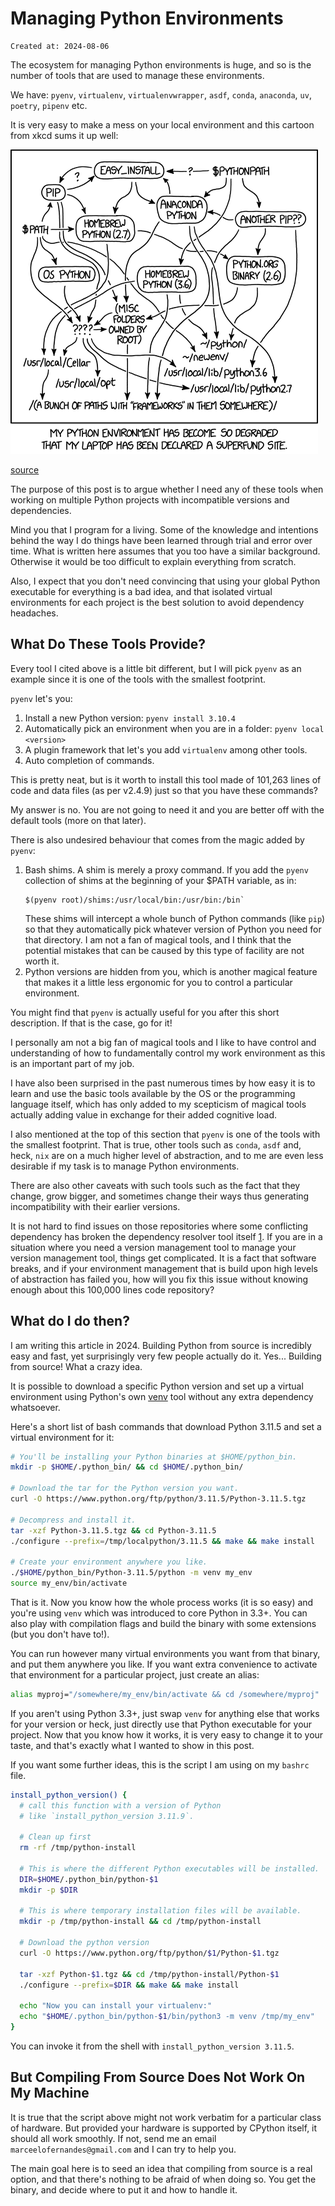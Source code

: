 # Managing Python Environments

```
Created at: 2024-08-06
```

The ecosystem for managing Python environments is huge, and so is the number
of tools that are used to manage these environments.

We have: `pyenv`, `virtualenv`, `virtualenvwrapper`, `asdf`, `conda`,
`anaconda`, `uv`, `poetry`, `pipenv` etc.

It is very easy to make a mess on your local environment and this cartoon
from xkcd sums it up well:

![python_xkcd](python_xkcd.png)

[source](http://web.archive.org/web/20240716100839/https://xkcd.com/1987/)

The purpose of this post is to argue whether I need any of these tools when
working on multiple Python projects with incompatible versions and
dependencies.

Mind you that I program for a living. Some of the knowledge and intentions
behind the way I do things have been learned through trial and error over
time. What is written here assumes that you too have a similar background.
Otherwise it would be too difficult to explain everything from scratch.

Also, I expect that you don't need convincing that using your global Python
executable for everything is a bad idea, and that isolated virtual environments
for each project is the best solution to avoid dependency headaches.

## What Do These Tools Provide?

Every tool I cited above is a little bit different, but I will pick `pyenv` as
an example since it is one of the tools with the smallest footprint.

`pyenv` let's you:

1. Install a new Python version: `pyenv install 3.10.4`
2. Automatically pick an environment when you are in a folder:
   `pyenv local <version>`
3. A plugin framework that let's you add `virtualenv` among other tools.
4. Auto completion of commands.

This is pretty neat, but is it worth to install this tool made of 101,263 lines
of code and data files (as per v2.4.9) just so that you have these commands?

My answer is no. You are not going to need it and you are better off with
the default tools (more on that later).

There is also undesired behaviour that comes from the magic added by `pyenv`:

1. Bash shims. A shim is merely a proxy command. If you add the `pyenv`
   collection of shims at the beginning of your $PATH variable, as in:
    ```
    $(pyenv root)/shims:/usr/local/bin:/usr/bin:/bin`
    ```
   These shims will intercept a whole bunch of Python commands (like `pip`) so
   that they automatically pick whatever version of Python you need for that
   directory.
   I am not a fan of magical tools, and I think that the potential mistakes
   that can be caused by this type of facility are not worth it.
2. Python versions are hidden from you, which is another magical feature that
   makes it a little less ergonomic for you to control a particular
   environment.

You might find that `pyenv` is actually useful for you after this short
description. If that is the case, go for it!

I personally am not a big fan of magical tools and I like to have control and
understanding of how to fundamentally control my work environment as this is
an important part of my job.

I have also been surprised in the past numerous times by how easy it is to
learn and use the basic tools available by the OS or the programming language
itself, which has only added to my scepticism of magical tools actually adding
value in exchange for their added cognitive load.

I also mentioned at the top of this section that `pyenv` is one of the tools
with the smallest footprint. That is true, other tools such as `conda`, `asdf`
and, heck, `nix` are on a much higher level of abstraction, and to me are even
less desirable if my task is to manage Python environments.

There are also other caveats with such tools such as the fact that they change,
grow bigger, and sometimes change their ways thus generating incompatibility
with their earlier versions.

It is not hard to find issues on those repositories where some conflicting
dependency has broken the dependency resolver tool itself
[1](https://github.com/conda/conda/issues/12325). If you are in a situation
where you need a version management tool to manage your version management
tool, things get complicated. It is a fact that software breaks, and if your
environment management that is build upon high levels of abstraction has failed
you, how will you fix this issue without knowing enough about this 100,000
lines code repository?

## What do I do then?

I am writing this article in 2024. Building Python from source is incredibly
easy and fast, yet surprisingly very few people actually do it. Yes... Building
from source! What a crazy idea.

It is possible to download a specific Python version and set up a virtual
environment using Python's own
[venv](http://web.archive.org/web/20240731142400/https://docs.python.org/3/library/venv.html)
tool without any extra dependency whatsoever.

Here's a short list of bash commands that download Python 3.11.5 and set a
virtual environment for it:

```sh
# You'll be installing your Python binaries at $HOME/python_bin.
mkdir -p $HOME/.python_bin/ && cd $HOME/.python_bin/

# Download the tar for the Python version you want.
curl -O https://www.python.org/ftp/python/3.11.5/Python-3.11.5.tgz

# Decompress and install it.
tar -xzf Python-3.11.5.tgz && cd Python-3.11.5
./configure --prefix=/tmp/localpython/3.11.5 && make && make install

# Create your environment anywhere you like.
./$HOME/python_bin/Python-3.11.5/python -m venv my_env
source my_env/bin/activate
```

That is it. Now you know how the whole process works (it is so easy) and you're
using `venv` which was introduced to core Python in 3.3+. You can also play
with compilation flags and build the binary with some extensions (but you don't
have to!).

You can run however many virtual environments you want from that binary, and
put them anywhere you like. If you want extra convenience to activate that
environment for a particular project, just create an alias:

```sh
alias myproj="/somewhere/my_env/bin/activate && cd /somewhere/myproj"
```

If you aren't using Python 3.3+, just swap `venv` for anything else that works
for your version or heck, just directly use that Python executable for your
project. Now that you know how it works, it is very easy to change it to
your taste, and that's exactly what I wanted to show in this post.

If you want some further ideas, this is the script I am using on my `bashrc`
file.

```sh
install_python_version() {
  # call this function with a version of Python
  # like `install_python_version 3.11.9`.

  # Clean up first
  rm -rf /tmp/python-install

  # This is where the different Python executables will be installed.
  DIR=$HOME/.python_bin/python-$1
  mkdir -p $DIR

  # This is where temporary installation files will be available.
  mkdir -p /tmp/python-install && cd /tmp/python-install

  # Download the python version
  curl -O https://www.python.org/ftp/python/$1/Python-$1.tgz

  tar -xzf Python-$1.tgz && cd /tmp/python-install/Python-$1
  ./configure --prefix=$DIR && make && make install

  echo "Now you can install your virtualenv:"
  echo "$HOME/.python_bin/python-$1/bin/python3 -m venv /tmp/my_env"
}
```

You can invoke it from the shell with `install_python_version 3.11.5`.

## But Compiling From Source Does Not Work On My Machine

It is true that the script above might not work verbatim for a particular class
of hardware. But provided your hardware is supported by CPython itself, it
should all work smoothly. If not, send me an email
`marceelofernandes@gmail.com` and I can try to help you.

The main goal here is to seed an idea that compiling from source is a real
option, and that there's nothing to be afraid of when doing so. You get the
binary, and decide where to put it and how to handle it.
